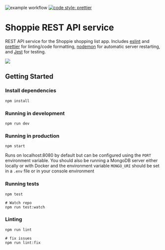 ![example workflow](https://github.com/TarCode/shoppie-service/actions/workflows/node.js.yml/badge.svg)
[![code style: prettier](https://img.shields.io/badge/code_style-prettier-ff69b4.svg)](https://github.com/prettier/prettier)

# Shoppie REST API service

REST API service for the Shoppie shopping list app. Includes [eslint](https://eslint.org) and [prettier](https://prettier.io) for linting/code formatting, [nodemon](https://github.com/remy/nodemon) for automatic server restarting, and [Jest](https://jestjs.io) for testing.

<img src="https://media.giphy.com/media/KxtMLfh8k8GEJHpBVi/giphy.gif" />

## Getting Started

### Install dependencies

```
npm install
```

### Running in development

```
npm run dev
```

### Running in production

```
npm start
```

Runs on localhost:8080 by default but can be configured using the `PORT` environment variable.
You should also be running a MongoDB server either locally or with Docker and the environment variable `MONGO_URI` should be set in a `.env` file or in your console environment 

### Running tests

```
npm test

# Watch repo
npm run test:watch
```

### Linting
```
npm run lint

# fix issues
npm run lint:fix
```
